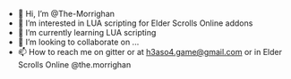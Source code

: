 - 👋 Hi, I’m @The-Morrighan
- 👀 I’m interested in LUA scripting for Elder Scrolls Online addons
- 🌱 I’m currently learning LUA scripting
- 💞️ I’m looking to collaborate on ...
- 📫 How to reach me on gitter or at h3aso4.game@gmail.com or in Elder Scrolls Online @the.morrighan

<!---
The-Morrighan/The-Morrighan is a ✨ special ✨ repository because its `README.md` (this file) appears on your GitHub profile.
You can click the Preview link to take a look at your changes.
--->

